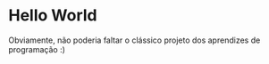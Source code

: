   

# Hello World

  

Obviamente, não poderia faltar o clássico projeto dos aprendizes de programação :)
